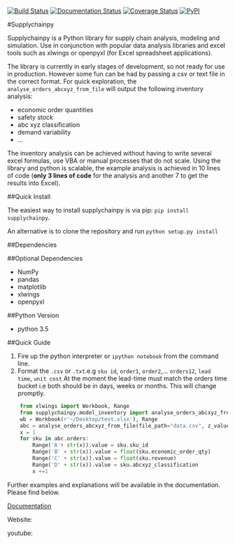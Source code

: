 [![Build Status](https://travis-ci.org/KevinFasusi/supplychainpy.svg?branch=master)](https://travis-ci.org/KevinFasusi/supplychainpy?branch=master)
[![Documentation Status](https://readthedocs.org/projects/supplychainpy/badge/?version=latest)](http://supplychainpy.readthedocs.org/en/latest/?badge=latest)
[![Coverage Status](https://coveralls.io/repos/github/KevinFasusi/supplychainpy/badge.svg?branch=master)](https://coveralls.io/github/KevinFasusi/supplychainpy?branch=master)
[![PyPI](https://img.shields.io/pypi/v/nine.svg)](https://pypi.python.org/pypi?:action=files&name=supplychainpy&version=0.0.1)

#Supplychainpy

Supplychainpy is a Python library for supply chain analysis, modeling and simulation. Use in conjunction with popular
data analysis libraries and excel tools such as xlwings or openpyxl (for Excel spreadsheet applications).

The library is currently in early stages of development, so not ready for use in production. However some fun can be had
by passing a csv or text file in the correct format. For quick exploration, the `analyse_orders_abcxyz_from_file`
will output the following inventory analysis:
- economic order quantities
- safety stock
- abc xyz classification
- demand variability
- ...


The inventory analysis can be achieved without having to write several excel formulas, use VBA or manual processes that
do not scale. Using the library and python is scalable, the example analysis is achieved in 10 lines of code
(**only 3 lines of code** for the analysis and another 7 to get the results into Excel).

##Quick Install

The easiest way to install supplychainpy is via pip: `pip install supplychainpy`.

An alternative is to clone the repository and run `python setup.py install`

##Dependencies


##Optional Dependencies

- NumPy
- pandas
- matplotlib
- xlwings
- openpyxl

##Python Version

- python 3.5

##Quick Guide
1. Fire up the python interpreter or `ipython notebook` from the command line.
2. Format the `.csv` or `.txt`.e.g `sku id`, `order1`, `order2`,... `orders12`, `lead time`, `unit cost`
At the moment the lead-time must match the orders time bucket i.e both should be in days, weeks or months. This will
change promptly.


```python
	from xlwings import Workbook, Range
    from supplychainpy.model_inventory import analyse_orders_abcxyz_from_file
    wb = Workbook(r'~/Desktop/test.xlsx'), Range
    abc = analyse_orders_abcxyz_from_file(file_path="data.csv", z_value= 1.28, reorder_cost=5000, file_type="csv")
    x = 1
    for sku in abc.orders:
        Range('A'+ str(x)).value = sku.sku_id
        Range('B' + str(x)).value = float(sku.economic_order_qty)
        Range('C' + str(x)).value = float(sku.revenue)
        Range('D' + str(x)).value = sku.abcxyz_classification
        x +=1
```
Further examples and explanations will be available in the documentation. Please find below.


[Documentation](http://supplychainpy.readthedocs.org/)

Website:

youtube:



